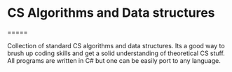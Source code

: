 
# CS Algorithms and Data structures
=====

Collection of standard CS algorithms and data structures. Its a good way to brush up coding skills and get a solid understanding of theoretical CS stuff. All programs are written in C# but one can be easily port to any language. 